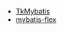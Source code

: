 
* [TkMybatis](https://cloud.tencent.com/developer/article/1756079)
* [mybatis-flex](https://mybatis-flex.com)
